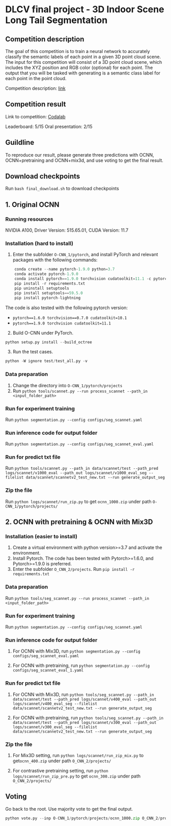# DLCV final project - 3D Indoor Scene Long Tail Segmentation

## Competition description

The goal of this competition is to train a neural network to accurately classify the semantic labels of each point in a given 3D point cloud scene. The input for this competition will consist of a 3D point cloud scene, which includes the XYZ position and RGB color (optional) for each point. The output that you will be tasked with generating is a semantic class label for each point in the point cloud.

Competition description: [link](https://docs.google.com/presentation/d/1Y-gwBmucYgbWLLk-u6coHi7LybFLXgA9gV8KiOiKShI/edit?usp=sharing)

## Competition result

Link to competition: [Codalab](https://codalab.lisn.upsaclay.fr/competitions/8961?secret_key=0865b2c6-96da-4725-86a5-dd793d)

Leaderboard: 5/15
Oral presentation: 2/15  

## Guildline

To reproduce our result, please generate three predictions with OCNN, OCNN+pretraining and OCNN+mix3d, and use voting to get the final result.

## Download checkpoints
Run `bash final_download.sh` to download checkpoints

## 1. Original OCNN

### Running resources
NVIDIA A100, Driver Version: 515.65.01, CUDA Version: 11.7

### Installation (hard to install)
1. Enter the subfolder `O-CNN_1/pytorch`, and install PyTorch and relevant packages with
   the following commands:


```python
    conda create --name pytorch-1.9.0 python=3.7
    conda activate pytorch-1.9.0
    conda install pytorch==1.9.0 torchvision cudatoolkit=11.1 -c pytorch -c conda-forge
    pip install -r requirements.txt
    pip uninstall setuptools
    pip install setuptools==59.5.0
    pip install pytorch-lightning
```

The code is also tested with the following pytorch version:
- `pytorch==1.6.0 torchvision==0.7.0 cudatoolkit=10.1`
- `pytorch==1.9.0 torchvision cudatoolkit=11.1 `

2. Build O-CNN under PyTorch.


```python
python setup.py install --build_octree
```

3. Run the test cases.


```python
python -W ignore test/test_all.py -v
```

### Data preparation
1. Change the directory into `O-CNN_1/pytorch/projects` 
2. Run `python tools/scannet.py --run process_scannet --path_in <input_folder_path>`

### Run for experiment training
Run `python segmentation.py --config configs/seg_scannet.yaml`

### Run inference code for output folder
Run `python segmentation.py --config configs/seg_scannet_eval.yaml`

### Run for predict txt file
Run `python tools/scannet.py --path_in data/scannet/test --path_pred logs/scannet/v1000_eval --path_out logs/scannet/v1000_eval_seg --filelist data/scannet/scannetv2_test_new.txt --run generate_output_seg`


### Zip the file
Run `python logs/scannet/run_zip.py` to get `ocnn_1000.zip` under path `O-CNN_1/pytorch/projects/`

## 2. OCNN with pretraining & OCNN with Mix3D

### Installation (easier to install)
1. Create a virtual environment with python version>=3.7 and activate the environment.
2. Install Pytorch. The code has been tested with Pytorch>=1.6.0, and Pytorch>=1.9.0 is preferred.
3. Enter the subfolder `O_CNN_2/projects`. Run `pip install -r requirements.txt`

### Data preparation
Run `python tools/seg_scannet.py --run process_scannet --path_in <input_folder_path>`

### Run for experiment training
Run `python segmentation.py --config configs/seg_scannet.yaml`

### Run inference code for output folder
1. For OCNN with Mix3D, run `python segmentation.py --config configs/seg_scannet_eval.yaml`

2. For OCNN with pretraining, run `python segmentation.py --config configs/seg_scannet_eval_1.yaml`

### Run for predict txt file

1. For OCNN with Mix3D, run `python tools/seg_scannet.py --path_in data/scannet/test --path_pred logs/scannet/v400_eval --path_out logs/scannet/v400_eval_seg --filelist data/scannet/scannetv2_test_new.txt --run generate_output_seg`

2. For OCNN with pretraining, run `python tools/seg_scannet.py --path_in data/scannet/test --path_pred logs/scannet/v300_eval --path_out logs/scannet/v300_eval_seg --filelist data/scannet/scannetv2_test_new.txt --run generate_output_seg`

### Zip the file
1. For Mix3D setting, run `python logs/scannet/run_zip_mix.py` to get`ocnn_400.zip` under path `O_CNN_2/projects/` 

2. For contrastive pretraining setting, run `python logs/scannet/run_zip_pre.py` to get `ocnn_300.zip` under path `O_CNN_2/projects/`

## Voting
Go back to the root. Use majority vote to get the final output.

```python
python vote.py --inp O-CNN_1/pytorch/projects/ocnn_1000.zip O_CNN_2/projects/ocnn_400.zip O_CNN_2/projects/ocnn_300.zip --dest vote.zip
```
